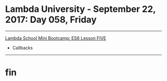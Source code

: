 # Lambda University - September 22, 2017: Day 058, Friday
***
[Lambda School Mini Bootcamp: ES6 Lesson FIVE](https://youtu.be/mqAgTDI1zZQ)
- Callbacks
***
# fin
